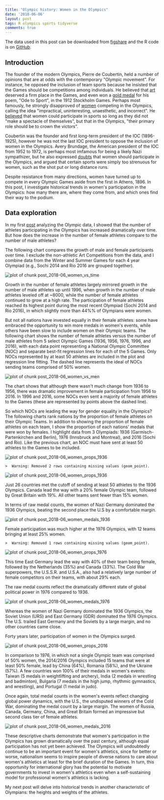 ```yaml
---
title: "Olympic history: Women in the Olympics"
date: '2018-06-06'
layout: post
tags: R olympics sports tidyverse
comments: true
---
```


The data used in this post can be downloaded from [figshare](https://figshare.com/articles/Olympic_history_longitudinal_data_scraped_from_www_sports-reference_com/6121274) and the R code is on [GitHub](https://github.com/rgriff23/Olympic_history/blob/master/R/analyses/women.R).



## Introduction

The founder of the modern Olympics, Pierre de Coubertin, held a number of opinions that are at odds with the contemporary "Olympic movement". For instance, he opposed the inclusion of team sports because he insisted that the Games should be competitions among individuals. He believed that [art](https://www.smithsonianmag.com/arts-culture/when-the-olympics-gave-out-medals-for-art-6878965/) deserved a firm place in the Games, and even won a [gold medal](https://theolympians.co/2015/12/03/pierre-de-coubertin-founder-of-the-modern-olympiad-and-gold-medalist-in-literature/) for his poem, "Ode to Sport", in the 1912 Stockholm Games. Perhaps most famously, he strongly disapproved of [women](https://www.sbs.com.au/topics/zela/article/2016/05/03/women-olympic-games-uninteresting-unaesthetic-incorrect) competing in the Olympics, calling the idea "impractical, uninteresting, unaesthetic, and incorrect". He [believed](https://www.google.com/url?sa=t&rct=j&q=&esrc=s&source=web&cd=10&cad=rja&uact=8&ved=0ahUKEwjGlr3SirvbAhUrtlkKHRt-COUQFgiIATAJ&url=http%3A%2F%2Flibrary.la84.org%2FOlympicInformationCenter%2FOlympicReview%2F2000%2FOREXXVI31%2FOREXXVI31za.pdf&usg=AOvVaw38h1u7Yfjz0ROw7XrsJ9m8) that women could participate in sports so long as they did not "make a spectacle of themselves", but that in the Olympics, "their primary role should be to crown the victors".

Coubertin was the founder and first long-term president of the IOC (1896-1925), however he was not the last IOC president to oppose the inclusion of women in the Olympics. Avery Brundage, the American president of the IOC from 1952 to 1972, is perhaps most imfamous for being a likely Nazi sympathizer, but he also expressed [doubts](https://www.independent.com/news/2013/jan/03/he-demanded-olympics-purity-not-his-own/) that women should participate in the Olympics, and argued that certain sports were simply too strenuous for women, such as the shot put or long distance runs. 

Despite resistance from many directions, women have turned up to compete in every Olympic Games aside from the first in Athens, 1896. In this post, I investigate historical trends in women's participation in the Olympics: how many there are, where they come from, and which ones find their way to the podium. 

## Data exploration

In my first [post](https://rgriff23.github.io/2018/05/31/olympic-history-3-growth.html) analyzing the Olympic data, I showed that the number of athletes participating in the Olympics has increased dramatically over time. But how does the increase in the number of female athletes compare to the number of male athletes? 

The following chart compares the growth of male and female participants over time. I exclude the non-athletic Art Competitions from the data, and I combine data from the Winter and Summer Games for each 4 year Olympiad (e.g., Sochi 2014 and Rio 2016 are grouped together). 

<img src="/assets/Rfigs/post_2018-06_women_vs_time-1.png" title="plot of chunk post_2018-06_women_vs_time" alt="plot of chunk post_2018-06_women_vs_time" style="display: block; margin: auto;" />

Growth in the number of female athletes largely mirrored growth in the number of male athletes up until 1996, when growth in the number of male athletes leveled off at ~8000, while the number of female athletes continued to grow at a high rate. The participation of female athletes reached its highest point during the most recent Olympiad (Sochi 2014 and Rio 2016), in which slightly more than 44%% of Olympians were women. 

But not all nations have invested equally in their female athletes: some have embraced the opportunity to win more medals in women's events, while others have been slow to include women on their Olympic teams. The following chart shows the number of female athletes versus the number of male athletes from 5 select Olympic Games (1936, 1956, 1976, 1996, and 2016), with each data point representing a National Olympic Committee (NOC) and separate best-fit regression lines for each of the 5 Games. Only NOCs represented by at least 50 athletes are included in the plot and regression line fitting. The dashed line represents the ideal of NOCs sending teams comprised of 50% women.  

<img src="/assets/Rfigs/post_2018-06_women_vs_men-1.png" title="plot of chunk post_2018-06_women_vs_men" alt="plot of chunk post_2018-06_women_vs_men" style="display: block; margin: auto;" />

The chart shows that although there wasn't much change from 1936 to 1956, there was dramatic improvement in female participation from 1956 to 2016. In 1996 and 2016, some NOCs even sent a majority of female athletes to the Games (these are represented by points above the dashed line). 

So which NOCs are leading the way for gender equality in the Olympics? The following charts rank nations by the proportion of female athletes on their Olympic Teams. In addition to showing the proportion of female athletes on each team, I show the proportion of each nations' medals that were won by females. I highlight data from 3 Olympiads: 1936 (Garmisch-Partenkirchen and Berlin), 1976 (Innsbruck and Montreal), and 2016 (Sochi and Rio). Like the previous chart, an NOC must have sent at least 50 athletes to the Games to be included. 

<img src="/assets/Rfigs/post_2018-06_women_props_1936-1.png" title="plot of chunk post_2018-06_women_props_1936" alt="plot of chunk post_2018-06_women_props_1936" style="display: block; margin: auto;" />

```
>  Warning: Removed 2 rows containing missing values (geom_point).
```

<img src="/assets/Rfigs/post_2018-06_women_props_1936-2.png" title="plot of chunk post_2018-06_women_props_1936" alt="plot of chunk post_2018-06_women_props_1936" style="display: block; margin: auto;" />

Just 26 countries met the cutoff of sending at least 50 athletes to the 1936 Olympics. Canada lead the way with a 20% female Olympic team, followed by Great Britain with 19%. All other teams sent fewer than 15% women.

In terms of raw medal counts, the women of Nazi Germany dominated the 1936 Olympics, beating the second place the U.S by a comfortable margin.

<img src="/assets/Rfigs/post_2018-06_women_medals_1936-1.png" title="plot of chunk post_2018-06_women_medals_1936" alt="plot of chunk post_2018-06_women_medals_1936" style="display: block; margin: auto;" />

Female participation was much higher at the 1976 Olympics, with 12 teams bringing at least 25% women.


```
>  Warning: Removed 1 rows containing missing values (geom_point).
```

<img src="/assets/Rfigs/post_2018-06_women_props_1976-1.png" title="plot of chunk post_2018-06_women_props_1976" alt="plot of chunk post_2018-06_women_props_1976" style="display: block; margin: auto;" />

This time East Germany lead the way with 40% of their team being female, followed by the Netherlands (35%) and Canada (33%). The Cold War superpowers, the U.S.S.R. and U.S.A., also had a relatively large number of female competitors on their teams, with about 29% each.

The raw medal counts reflect the dramatically different state of global political power in 1976 compared to 1936. 

<img src="/assets/Rfigs/post_2018-06_women_medals_1976-1.png" title="plot of chunk post_2018-06_women_medals_1976" alt="plot of chunk post_2018-06_women_medals_1976" style="display: block; margin: auto;" />

Whereas the women of Nazi Germany dominated the 1936 Olympics, the Soviet Union (URS) and East Germany (GDR) dominated the 1976 Olympics. The U.S. trailed East Germany and the Soviets by a large margin, and no other countries came close. 

Forty years later, participation of women in the Olympics surged.

<img src="/assets/Rfigs/post_2018-06_women_props_2016-1.png" title="plot of chunk post_2018-06_women_props_2016" alt="plot of chunk post_2018-06_women_props_2016" style="display: block; margin: auto;" />

In comparison to 1976, in which not a single Olympic team was comprised of 50% women, the 2014/2016 Olympics included 15 teams that were at least 50% female, lead by China (64%), Romania (58%), and the Ukraine (57%). A few countries won 100% of their medals in women's events: Taiwan (5 medals in weightlifting and archery), India (2 medals in wrestling and badminton), Bulgaria (7 medals in the high jump, rhythmic gymnastics, and wrestling), and Portugal (1 medal in judo). 

Once again, total medal counts in the women's events reflect changing global power dynamics, with the U.S., the undisputed winners of the Cold War, dominating the medal count by a large margin. The women of Russia, Canada, Germany, China, and Great Britain formed an impressive but second class tier of female athletes. 

<img src="/assets/Rfigs/post_2018-06_women_medals_2016-1.png" title="plot of chunk post_2018-06_women_medals_2016" alt="plot of chunk post_2018-06_women_medals_2016" style="display: block; margin: auto;" />

These descriptive charts demonstrate that women's participation in the Olympics has grown dramatically over the past century, although equal participation has not yet been achieved. The Olympics will undoubtedly continue to be an important event for women's athletics, since for better or worse, nationalism seems to inspire people of diverse nations to care about women's athletics at least for the brief duration of the Games. In turn, this opportunity for international glory has the potential to motivate governments to invest in women's athletics even when a self-sustaining model for professional women's athletics is lacking.

My next post will delve into historical trends in another characteristic of Olympians: the heights and weights of the athletes.
